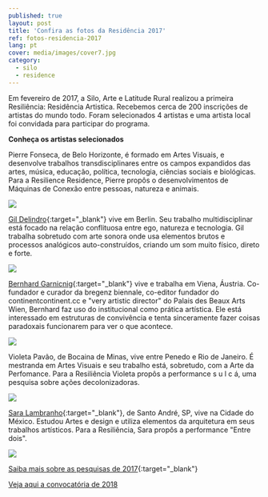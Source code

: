 ```yaml
---
published: true
layout: post
title: 'Confira as fotos da Residência 2017'
ref: fotos-residencia-2017
lang: pt
cover: media/images/cover7.jpg
category:
  - silo
  - residence
---
```

Em fevereiro de 2017, a Silo, Arte e Latitude Rural realizou a primeira Resiliência: Residência Artistica. Recebemos cerca de 200 inscrições de artistas do mundo todo. Foram selecionados 4 artistas e uma artista local foi convidada para participar do programa. 

**Conheça os artistas selecionados**

Pierre Fonseca, de Belo Horizonte, é formado em Artes Visuais, e desenvolve trabalhos transdisciplinares entre os campos expandidos das artes, música, educação, política, tecnologia, ciências sociais e biológicas. Para a Resilience Residence, Pierre propôs o desenvolvimentos de Máquinas de Conexão entre pessoas, natureza e animais.

![]({{site.baseurl}}/media/images/R1.pierre.jpg)


[Gil Delindro](http://delindro.weebly.com/){:target="_blank"} vive em Berlin. Seu trabalho multidisciplinar está focado na relação conflituosa entre ego, natureza e tecnologia. Gil trabalha sobretudo com arte sonora onde usa elementos brutos e processos analógicos auto-construídos, criando um som muito físico, direto e forte.

![]({{site.baseurl}}/media/images/R1.gil1.jpg)


[Bernhard Garnicnig](http://www.bernhardgustavanton.com/){:target="_blank"} vive e trabalha em Viena, Áustria. Co-fundador e curador da bregenz biennale, co-editor fundador do continentcontinent.cc e "very artistic director" do Palais des Beaux Arts Wien, Bernhard faz uso do institucional como prática artística. Ele está interessado em estruturas de convivência e tenta sinceramente fazer coisas paradoxais funcionarem para ver o que acontece.

![]({{site.baseurl}}/media/images/R1.Bernhard2.jpg)


Violeta Pavão, de Bocaina de Minas, vive entre Penedo e Rio de Janeiro. É mestranda em Artes Visuais e seu trabalho está, sobretudo, com a Arte da Perfomance. Para a Resiliência Violeta propôs a performance s u l c á, uma pesquisa sobre ações decolonizadoras.

![]({{site.baseurl}}/media/images/R1.violeta.jpg)


[Sara Lambranho](https://cargocollective.com/saralambranho/){:target="_blank"}, de Santo André, SP, vive na Cidade do México. Estudou Artes e design e utiliza elementos da arquitetura em seus trabalhos artísticos. Para a Resiliência, Sara propôs a performance "Entre dois".

![]({{site.baseurl}}/media/images/R1.sara.jpg)


[Saiba mais sobre as pesquisas de 2017](http://resilience-residence.com){:target="_blank"}

[Veja aqui a convocatória de 2018](https://silo.org.br/residencia-2018-convocatoria/)
